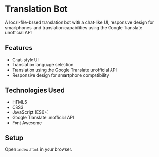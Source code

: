 # Translation Bot

A local-file-based translation bot with a chat-like UI, responsive design for smartphones, and translation capabilities using the Google Translate unofficial API.

## Features

*   Chat-style UI
*   Translation language selection
*   Translation using the Google Translate unofficial API
*   Responsive design for smartphone compatibility

## Technologies Used

*   HTML5
*   CSS3
*   JavaScript (ES6+)
*   Google Translate unofficial API
*   Font Awesome

## Setup

Open `index.html` in your browser.
